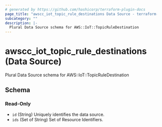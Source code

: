 ```yaml
---
# generated by https://github.com/hashicorp/terraform-plugin-docs
page_title: "awscc_iot_topic_rule_destinations Data Source - terraform-provider-awscc"
subcategory: ""
description: |-
  Plural Data Source schema for AWS::IoT::TopicRuleDestination
---
```


# awscc_iot_topic_rule_destinations (Data Source)

Plural Data Source schema for AWS::IoT::TopicRuleDestination



<!-- schema generated by tfplugindocs -->
## Schema

### Read-Only

- `id` (String) Uniquely identifies the data source.
- `ids` (Set of String) Set of Resource Identifiers.
